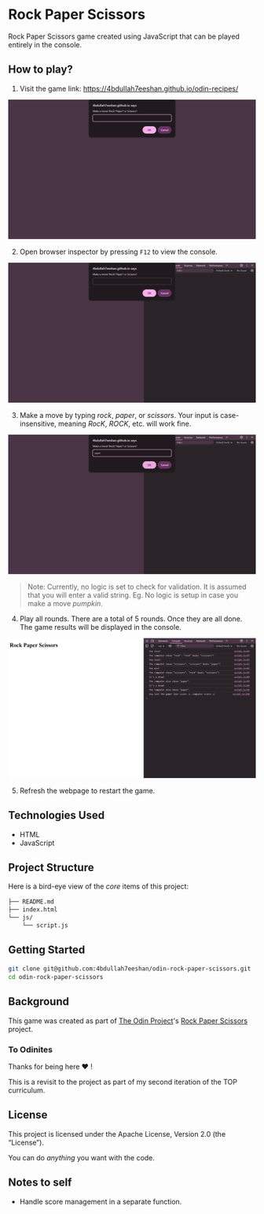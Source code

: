 # Rock Paper Scissors

Rock Paper Scissors game created using JavaScript that can be played entirely in the console.

## How to play?

1. Visit the game link: <https://4bdullah7eeshan.github.io/odin-recipes/>

![Odin RPS Game Launch](./utils/screenshots/odin-rps-game-launch.png)

2. Open browser inspector by pressing `F12` to view the console.

![Odin RPS Inspector](./utils/screenshots/odin-rps-inspector.png)

3. Make a move by typing *rock*, *paper*, or *scissors*. Your input is case-insensitive, meaning *RocK*, *ROCK*, etc. will work fine.

![Odin RPS User Move](./utils/screenshots/odin-rps-user-move.png)

> Note: Currently, no logic is set to check for validation. It is assumed that you will enter a valid string. Eg. No logic is setup in case you make a move *pumpkin*.

4. Play all rounds. There are a total of 5 rounds. Once they are all done. The game results will be displayed in the console.

![Odin RPS Game Result](./utils/screenshots/odin-rps-game-result.png)

5. Refresh the webpage to restart the game.

## Technologies Used

- HTML
- JavaScript

## Project Structure

Here is a bird-eye view of the *core* items of this project:

```
├── README.md
├── index.html
└── js/
    └── script.js
```

## Getting Started

```bash
git clone git@github.com:4bdullah7eeshan/odin-rock-paper-scissors.git
cd odin-rock-paper-scissors
```

## Background

This game was created as part of [The Odin Project](https://www.theodinproject.com/)'s [Rock Paper Scissors](https://www.theodinproject.com/lessons/foundations-rock-paper-scissors) project.

### To Odinites

Thanks for being here :heart: !

This is a revisit to the project as part of my second iteration of the TOP curriculum.

## License

This project is licensed under the Apache License, Version 2.0 (the “License”).

You can do *anything* you want with the code. 

## Notes to self

- Handle score management in a separate function.